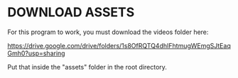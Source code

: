 # DOWNLOAD ASSETS
For this program to work, you must download the videos folder here:

https://drive.google.com/drive/folders/1s8OfRQTQ4dhIFhtmugWEmgSJtEaqGmh0?usp=sharing

Put that inside the "assets" folder in the root directory.